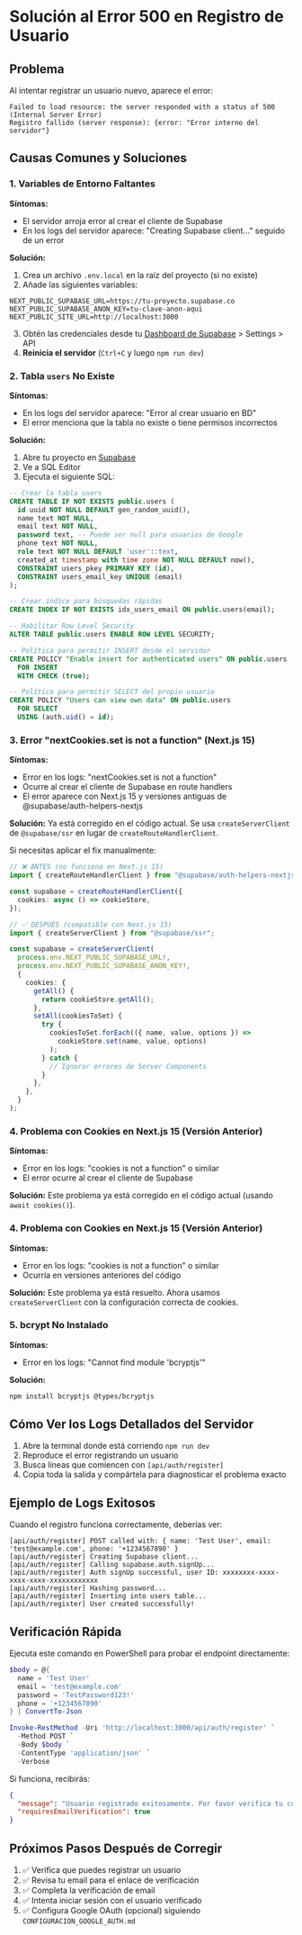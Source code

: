 # Solución al Error 500 en Registro de Usuario

## Problema

Al intentar registrar un usuario nuevo, aparece el error:

```
Failed to load resource: the server responded with a status of 500 (Internal Server Error)
Registro fallido (server response): {error: "Error interno del servidor"}
```

## Causas Comunes y Soluciones

### 1. Variables de Entorno Faltantes

**Síntomas:**

- El servidor arroja error al crear el cliente de Supabase
- En los logs del servidor aparece: "Creating Supabase client..." seguido de un error

**Solución:**

1. Crea un archivo `.env.local` en la raíz del proyecto (si no existe)
2. Añade las siguientes variables:

```env
NEXT_PUBLIC_SUPABASE_URL=https://tu-proyecto.supabase.co
NEXT_PUBLIC_SUPABASE_ANON_KEY=tu-clave-anon-aqui
NEXT_PUBLIC_SITE_URL=http://localhost:3000
```

3. Obtén las credenciales desde tu [Dashboard de Supabase](https://supabase.com/dashboard) > Settings > API
4. **Reinicia el servidor** (`Ctrl+C` y luego `npm run dev`)

### 2. Tabla `users` No Existe

**Síntomas:**

- En los logs del servidor aparece: "Error al crear usuario en BD"
- El error menciona que la tabla no existe o tiene permisos incorrectos

**Solución:**

1. Abre tu proyecto en [Supabase](https://supabase.com/dashboard)
2. Ve a SQL Editor
3. Ejecuta el siguiente SQL:

```sql
-- Crear la tabla users
CREATE TABLE IF NOT EXISTS public.users (
  id uuid NOT NULL DEFAULT gen_random_uuid(),
  name text NOT NULL,
  email text NOT NULL,
  password text, -- Puede ser null para usuarios de Google
  phone text NOT NULL,
  role text NOT NULL DEFAULT 'user'::text,
  created_at timestamp with time zone NOT NULL DEFAULT now(),
  CONSTRAINT users_pkey PRIMARY KEY (id),
  CONSTRAINT users_email_key UNIQUE (email)
);

-- Crear índice para búsquedas rápidas
CREATE INDEX IF NOT EXISTS idx_users_email ON public.users(email);

-- Habilitar Row Level Security
ALTER TABLE public.users ENABLE ROW LEVEL SECURITY;

-- Política para permitir INSERT desde el servidor
CREATE POLICY "Enable insert for authenticated users" ON public.users
  FOR INSERT
  WITH CHECK (true);

-- Política para permitir SELECT del propio usuario
CREATE POLICY "Users can view own data" ON public.users
  FOR SELECT
  USING (auth.uid() = id);
```

### 3. Error "nextCookies.set is not a function" (Next.js 15)

**Síntomas:**

- Error en los logs: "nextCookies.set is not a function"
- Ocurre al crear el cliente de Supabase en route handlers
- El error aparece con Next.js 15 y versiones antiguas de @supabase/auth-helpers-nextjs

**Solución:**
Ya está corregido en el código actual. Se usa `createServerClient` de `@supabase/ssr` en lugar de `createRouteHandlerClient`.

Si necesitas aplicar el fix manualmente:

```typescript
// ❌ ANTES (no funciona en Next.js 15)
import { createRouteHandlerClient } from "@supabase/auth-helpers-nextjs";

const supabase = createRouteHandlerClient({
  cookies: async () => cookieStore,
});

// ✅ DESPUÉS (compatible con Next.js 15)
import { createServerClient } from "@supabase/ssr";

const supabase = createServerClient(
  process.env.NEXT_PUBLIC_SUPABASE_URL!,
  process.env.NEXT_PUBLIC_SUPABASE_ANON_KEY!,
  {
    cookies: {
      getAll() {
        return cookieStore.getAll();
      },
      setAll(cookiesToSet) {
        try {
          cookiesToSet.forEach(({ name, value, options }) =>
            cookieStore.set(name, value, options)
          );
        } catch {
          // Ignorar errores de Server Components
        }
      },
    },
  }
);
```

### 4. Problema con Cookies en Next.js 15 (Versión Anterior)

**Síntomas:**

- Error en los logs: "cookies is not a function" o similar
- El error ocurre al crear el cliente de Supabase

**Solución:**
Este problema ya está corregido en el código actual (usando `await cookies()`).

### 4. Problema con Cookies en Next.js 15 (Versión Anterior)

**Síntomas:**

- Error en los logs: "cookies is not a function" o similar
- Ocurría en versiones anteriores del código

**Solución:**
Este problema ya está resuelto. Ahora usamos `createServerClient` con la configuración correcta de cookies.

### 5. bcrypt No Instalado

**Síntomas:**

- Error en los logs: "Cannot find module 'bcryptjs'"

**Solución:**

```bash
npm install bcryptjs @types/bcryptjs
```

## Cómo Ver los Logs Detallados del Servidor

1. Abre la terminal donde está corriendo `npm run dev`
2. Reproduce el error registrando un usuario
3. Busca líneas que comiencen con `[api/auth/register]`
4. Copia toda la salida y compártela para diagnosticar el problema exacto

## Ejemplo de Logs Exitosos

Cuando el registro funciona correctamente, deberías ver:

```
[api/auth/register] POST called with: { name: 'Test User', email: 'test@example.com', phone: '+1234567890' }
[api/auth/register] Creating Supabase client...
[api/auth/register] Calling supabase.auth.signUp...
[api/auth/register] Auth signUp successful, user ID: xxxxxxxx-xxxx-xxxx-xxxx-xxxxxxxxxxxx
[api/auth/register] Hashing password...
[api/auth/register] Inserting into users table...
[api/auth/register] User created successfully!
```

## Verificación Rápida

Ejecuta este comando en PowerShell para probar el endpoint directamente:

```powershell
$body = @{
  name = 'Test User'
  email = 'test@example.com'
  password = 'TestPassword123!'
  phone = '+1234567890'
} | ConvertTo-Json

Invoke-RestMethod -Uri 'http://localhost:3000/api/auth/register' `
  -Method POST `
  -Body $body `
  -ContentType 'application/json' `
  -Verbose
```

Si funciona, recibirás:

```json
{
  "message": "Usuario registrado exitosamente. Por favor verifica tu correo electrónico para activar tu cuenta.",
  "requiresEmailVerification": true
}
```

## Próximos Pasos Después de Corregir

1. ✅ Verifica que puedes registrar un usuario
2. ✅ Revisa tu email para el enlace de verificación
3. ✅ Completa la verificación de email
4. ✅ Intenta iniciar sesión con el usuario verificado
5. ✅ Configura Google OAuth (opcional) siguiendo `CONFIGURACION_GOOGLE_AUTH.md`
